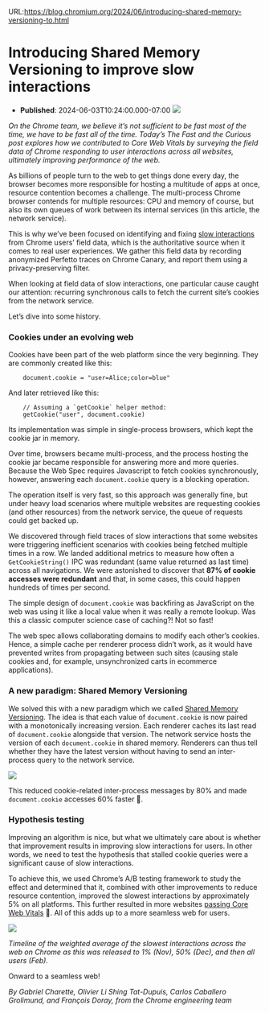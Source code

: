 URL:https://blog.chromium.org/2024/06/introducing-shared-memory-versioning-to.html
# Introducing Shared Memory Versioning to  improve slow interactions
- **Published**: 2024-06-03T10:24:00.000-07:00
[![](https://blogger.googleusercontent.com/img/b/R29vZ2xl/AVvXsEgULbG_V-g8EZnGGU7HOmjeHhtXqsFS5cXno21FsN1uucnkTMdlq9tL9rOoZW7fx5vqp6_nW3R5Ib4JJZxMr9zD-MVIqLuCyy8N6ZheCW4iYkI7unu2GX7mMG2PVHNkNrykjbgi5PUwurzRSbd89DP6k1hGe7hze6EKVAzo4XKO8b3NfiO4PRsnHNwMKBDa/s16000/Fast%20Curious_image.png)](https://blogger.googleusercontent.com/img/b/R29vZ2xl/AVvXsEgULbG_V-g8EZnGGU7HOmjeHhtXqsFS5cXno21FsN1uucnkTMdlq9tL9rOoZW7fx5vqp6_nW3R5Ib4JJZxMr9zD-MVIqLuCyy8N6ZheCW4iYkI7unu2GX7mMG2PVHNkNrykjbgi5PUwurzRSbd89DP6k1hGe7hze6EKVAzo4XKO8b3NfiO4PRsnHNwMKBDa/s400/Fast%20Curious_image.png)

  

*On the Chrome team, we believe it’s not sufficient to be fast most of the time, we have to be fast all of the time. Today’s The Fast and the Curious post explores how we contributed to Core Web Vitals by surveying the field data of Chrome responding to user interactions across all websites, ultimately improving performance of the web.*

As billions of people turn to the web to get things done every day, the browser becomes more responsible for hosting a multitude of apps at once, resource contention becomes a challenge. The multi-process Chrome browser contends for multiple resources: CPU and memory of course, but also its own queues of work between its internal services (in this article, the network service).

This is why we’ve been focused on identifying and fixing [slow interactions](https://web.dev/articles/inp) from Chrome users’ field data, which is the authoritative source when it comes to real user experiences. We gather this field data by recording anonymized Perfetto traces on Chrome Canary, and report them using a privacy-preserving filter.

When looking at field data of slow interactions, one particular cause caught our attention: recurring synchronous calls to fetch the current site’s cookies from the network service.

Let’s dive into some history.

### **Cookies under an evolving web**

Cookies have been part of the web platform since the very beginning. They are commonly created like this:

```
    document.cookie = "user=Alice;color=blue"
```

And later retrieved like this:

```
    // Assuming a `getCookie` helper method:
    getCookie("user", document.cookie)
```

Its implementation was simple in single-process browsers, which kept the cookie jar in memory.

Over time, browsers became multi-process, and the process hosting the cookie jar became responsible for answering more and more queries. Because the Web Spec requires Javascript to fetch cookies synchronously, however, answering each `document.cookie` query is a blocking operation.

The operation itself is very fast, so this approach was generally fine, but under heavy load scenarios where multiple websites are requesting cookies (and other resources) from the network service, the queue of requests could get backed up.

We discovered through field traces of slow interactions that some websites were triggering inefficient scenarios with cookies being fetched multiple times in a row. We landed additional metrics to measure how often a `GetCookieString()` IPC was redundant (same value returned as last time) across all navigations. We were astonished to discover that **87% of cookie accesses were redundant** and that, in some cases, this could happen hundreds of times per second.

The simple design of `document.cookie` was backfiring as JavaScript on the web was using it like a local value when it was really a remote lookup. Was this a classic computer science case of caching?! Not so fast!

The web spec allows collaborating domains to modify each other’s cookies. Hence, a simple cache per renderer process didn’t work, as it would have prevented writes from propagating between such sites (causing stale cookies and, for example, unsynchronized carts in ecommerce applications).

### A new paradigm: Shared Memory Versioning

We solved this with a new paradigm which we called [Shared Memory Versioning](https://source.chromium.org/chromium/chromium/src/+/main:mojo/public/cpp/base/shared_memory_version.h). The idea is that each value of `document.cookie` is now paired with a monotonically increasing version. Each renderer caches its last read of `document.cookie` alongside that version. The network service hosts the version of each `document.cookie` in shared memory. Renderers can thus tell whether they have the latest version without having to send an inter-process query to the network service.

[![](https://blogger.googleusercontent.com/img/b/R29vZ2xl/AVvXsEhl8OJ82Etmnlpmr2nRzeWSmYBk-2yRPAaDSrftFMxYp-hRkb8ZIxYzIMLG09c9iqHB-dD8UrLj3GaXio7rHjOOpLGY6YBmVYQaex21mqaTGFLSHJVMrUywbU13bvgNeVC0PxiT9sV3Wj33H0Rtr0rzOdHCJBzjQe1IGBjC-8uftmM_D5XBL0CoVMUPZMuU/s16000/Fast%20&%20Curious%20In-Line_Reduce%20cookies%20IPC_V2_HighRes.png)](https://blogger.googleusercontent.com/img/b/R29vZ2xl/AVvXsEhl8OJ82Etmnlpmr2nRzeWSmYBk-2yRPAaDSrftFMxYp-hRkb8ZIxYzIMLG09c9iqHB-dD8UrLj3GaXio7rHjOOpLGY6YBmVYQaex21mqaTGFLSHJVMrUywbU13bvgNeVC0PxiT9sV3Wj33H0Rtr0rzOdHCJBzjQe1IGBjC-8uftmM_D5XBL0CoVMUPZMuU/s7748/Fast%20&%20Curious%20In-Line_Reduce%20cookies%20IPC_V2_HighRes.png)

  

This reduced cookie-related inter-process messages by 80% and made `document.cookie` accesses 60% faster 🥳.

### Hypothesis testing

Improving an algorithm is nice, but what we ultimately care about is whether that improvement results in improving slow interactions for users. In other words, we need to test the hypothesis that stalled cookie queries were a significant cause of slow interactions.

To achieve this, we used Chrome’s A/B testing framework to study the effect and determined that it, combined with other improvements to reduce resource contention, improved the slowest interactions by approximately 5% on all platforms. This further resulted in more websites [passing Core Web Vitals](https://httparchive.org/reports/chrome-ux-report?start=2023_11_01&end=latest&view=list#cruxFastInp) 🥳. All of this adds up to a more seamless web for users.

[![](https://blogger.googleusercontent.com/img/b/R29vZ2xl/AVvXsEiGnZvKinh7TK5YiwNx1HC6vzv5CCyKPJoRGhfRzZA0MlBLl-8ho5ciLI8WyFka6QcqmcRSWgMIjz-vsfsiLBWu-dYaZ7Df1j5Ow2YRB3PkQ-k7fjxsCcZ2oJpbjYKxK92pELqHWpcXw9PwaVn4wGSzgkIRj7DLMLZAAeEYkd8mYC8F4OOcJFiePTmsQp_G/s16000/Screenshot%202024-05-30%20at%2010.19.00%E2%80%AFAM.png)](https://blogger.googleusercontent.com/img/b/R29vZ2xl/AVvXsEiGnZvKinh7TK5YiwNx1HC6vzv5CCyKPJoRGhfRzZA0MlBLl-8ho5ciLI8WyFka6QcqmcRSWgMIjz-vsfsiLBWu-dYaZ7Df1j5Ow2YRB3PkQ-k7fjxsCcZ2oJpbjYKxK92pELqHWpcXw9PwaVn4wGSzgkIRj7DLMLZAAeEYkd8mYC8F4OOcJFiePTmsQp_G/s1176/Screenshot%202024-05-30%20at%2010.19.00%E2%80%AFAM.png)

  

*Timeline of the weighted average of the slowest interactions across the web on Chrome as this was released to 1% (Nov), 50% (Dec), and then all users (Feb).*

Onward to a seamless web!

*By Gabriel Charette, Olivier Li Shing Tat-Dupuis, Carlos Caballero Grolimund, and François Doray, from the Chrome engineering team*
